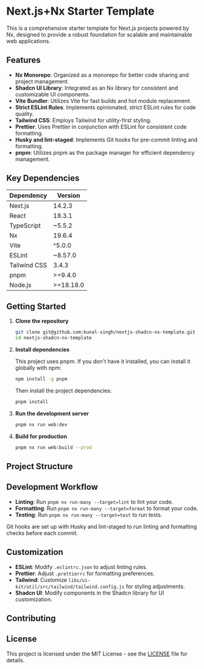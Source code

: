 # Next.js+Nx Starter Template

This is a comprehensive starter template for Next.js projects powered by Nx, designed to provide a robust foundation for scalable and maintainable web applications.

## Features

- **Nx Monorepo**: Organized as a monorepo for better code sharing and project management.
- **Shadcn UI Library**: Integrated as an Nx library for consistent and customizable UI components.
- **Vite Bundler**: Utilizes Vite for fast builds and hot module replacement.
- **Strict ESLint Rules**: Implements opinionated, strict ESLint rules for code quality.
- **Tailwind CSS**: Employs Tailwind for utility-first styling.
- **Prettier**: Uses Prettier in conjunction with ESLint for consistent code formatting.
- **Husky and lint-staged**: Implements Git hooks for pre-commit linting and formatting.
- **pnpm**: Utilizes pnpm as the package manager for efficient dependency management.

## Key Dependencies

| Dependency | Version |
|------------|---------|
| Next.js    | 14.2.3  |
| React      | 18.3.1  |
| TypeScript | ~5.5.2  |
| Nx         | 19.6.4  |
| Vite       | ^5.0.0  |
| ESLint     | ~8.57.0 |
| Tailwind CSS | 3.4.3 |
| pnpm       | >=9.4.0 |
| Node.js    | >=18.18.0 |

## Getting Started

1. **Clone the repository**

   ```bash
   git clone git@github.com:kunal-singh/nextjs-shadcn-nx-template.git
   cd nextjs-shadcn-nx-template
   ```

2. **Install dependencies**

   This project uses pnpm. If you don't have it installed, you can install it globally with npm:

   ```bash
   npm install -g pnpm
   ```

   Then install the project dependencies:

   ```bash
   pnpm install
   ```

3. **Run the development server**

   ```bash
   pnpm nx run web:dev
   ```

4. **Build for production**

   ```bash
   pnpm nx run web:build --prod
   ```

## Project Structure



## Development Workflow

- **Linting**: Run `pnpm nx run-many --target=lint` to lint your code.
- **Formatting**: Run `pnpm nx run-many --target=format` to format your code.
- **Testing**: Run `pnpm nx run-many --target=test` to run tests.

Git hooks are set up with Husky and lint-staged to run linting and formatting checks before each commit.

## Customization

- **ESLint**: Modify `.eslintrc.json` to adjust linting rules.
- **Prettier**: Adjust `.prettierrc` for formatting preferences.
- **Tailwind**: Customize `libs/ui-kit/util/src/tailwind/tailwind.config.js` for styling adjustments.
- **Shadcn UI**: Modify components in the Shadcn library for UI customization.

## Contributing



## License

This project is licensed under the MIT License - see the [LICENSE](LICENSE) file for details.
